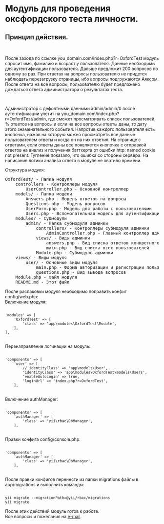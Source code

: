 <h1>Модуль для проведения оксфордского теста личности.</h1>

<h2>Принцип действия.</h2><br>
<p>После захода по ссылке you_domain.com/index.php?r=OxfordTest модуль спросит
имя, фамилию и возраст у пользователя. Данные необходимы для аутентификации
пользователя. Дальше предложит 200 вопросов по одному за раз. При ответах
на вопросы пользователю не придется наблюдать перезагрузку страницы, ибо вопросы
подгружаются Аяксом. После ответа на все вопросы, пользователю будет предложено
дождаться ответа администратора о результатах теста.</p>
<br>
<p>Администратор с дефолтными данными admin/admin/0 после аутентификации улетит на
you_domain.com/index.php?r=OxfordTest/admin, где сможет просматривать
список пользователей, % ответов на вопросы и если на все вопросы ответы даны,
то дату этого знаменательного события. Напротив каждого пользователя есть
кнопочка, нажав на которую можно просмотреть все данные пользователем ответы и
когда он на них ответил. На странице с ответами, если ответы даны все
появляется кнопочка с отправкой ответов на анализ и получения баттхерта от
ошибки http: named cookie not present. Гугление показало, что ошибка со стороны
сервера. На написание логики анализа ответа в модуле не хватило времени.</p>
<p>Структура модуля:
<pre>
OxfordTest/ - Папка модуля
    controllers - Контроллеры модуля
        UserController.php - Основной контроллер
    models/ - Папка модели
        Answers.php - Модель ответов на вопросы
        Questions.php - Модель вопросов
        UserForm.php - Модель для работы с пользователями
        Users.php - Вспомогательная модель для аутентификации пользователей
    modules/ - Субмодули
        admin/ - Папка субмодуля админки
            controllers/ - Контроллеры субмодуля админки
                AdminController.php - Главный контроллер админки
            views/ - Виды админки
                answers.php - Вид списка ответов конкретного пользователя
                main.php - Вид списка всех пользователей
            Module.php - Субмодуль админки
    views/ - Виды модуля
        user/ - Основные виды модуля
            main.php - Форма авторизации и регистрации пользователей
            questions.php - Вид вывода вопросов
    Module.php - Файл модуля
    README.md - Этот файл
</pre>
</p>
<p>После распаковки модуля необходимо поправить конфиг config/web.php:<br>
Включение модуля:
<pre>
<code>
'modules' => [
    'OxfordTest' => [
        'class' => 'app\modules\OxfordTest\Module',
    ],
],
</code>
</pre>
Перенаправление логинации на модуль:
<pre>
<code>
'components' => [
    'user' => [
        //'identityClass' => 'app\models\User',
        'identityClass' => 'app\modules\OxfordTest\models\Users',
        'enableAutoLogin' => true,
        'loginUrl' => 'index.php?r=OxfordTest',
    ],
</code>
</pre>
Включение authManager:
<pre>
<code>
'components' => [
    'authManager' => [
        'class' => 'yii\rbac\DbManager',
    ],
</code>
</pre>
Правки конфига config/console.php:
<pre>
<code>
'components' => [
    'authManager' => [
        'class' => 'yii\rbac\DbManager',
    ],
</code>
</pre>
</p><p>
После правки конфигов перенести из папки migrations файлы в app/migrations и
выполнить команды:
<pre><code>
yii migrate --migrationPath=@yii/rbac/migrations
yii migrate
</code></pre>
</p>
<p>
После этих действий модуль готов к работе.<br>
Все вопросы и пожелания на <a href="mailto:littlevirus@list.ru">e-mail</a>.</p>
